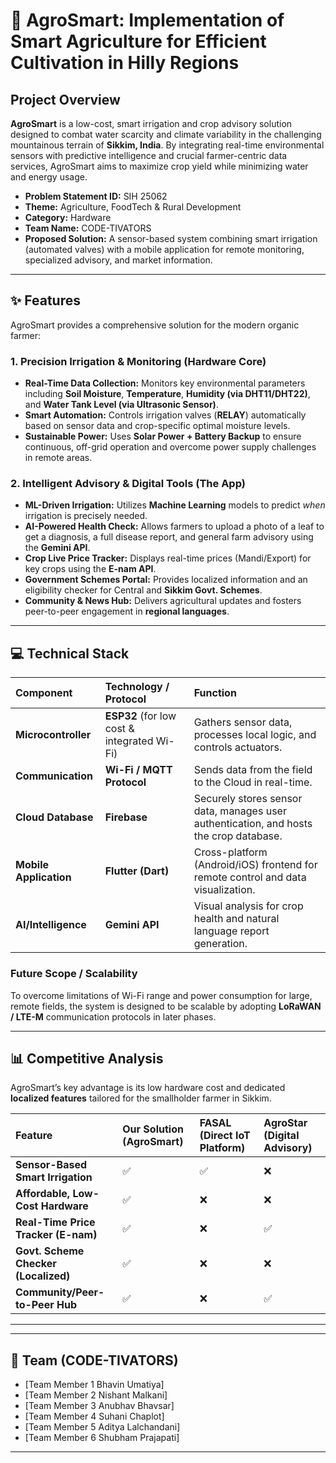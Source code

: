 # 🌾 AgroSmart: Implementation of Smart Agriculture for Efficient Cultivation in Hilly Regions

## Project Overview

**AgroSmart** is a low-cost, smart irrigation and crop advisory solution designed to combat water scarcity and climate variability in the challenging mountainous terrain of **Sikkim, India**. By integrating real-time environmental sensors with predictive intelligence and crucial farmer-centric data services, AgroSmart aims to maximize crop yield while minimizing water and energy usage.

* **Problem Statement ID:** SIH 25062
* **Theme:** Agriculture, FoodTech & Rural Development
* **Category:** Hardware
* **Team Name:** CODE-TIVATORS
* **Proposed Solution:** A sensor-based system combining smart irrigation (automated valves) with a mobile application for remote monitoring, specialized advisory, and market information.

---

## ✨ Features

AgroSmart provides a comprehensive solution for the modern organic farmer:

### 1. Precision Irrigation & Monitoring (Hardware Core)
* **Real-Time Data Collection:** Monitors key environmental parameters including **Soil Moisture**, **Temperature**, **Humidity (via DHT11/DHT22)**, and **Water Tank Level (via Ultrasonic Sensor)**.
* **Smart Automation:** Controls irrigation valves (**RELAY**) automatically based on sensor data and crop-specific optimal moisture levels.
* **Sustainable Power:** Uses **Solar Power + Battery Backup** to ensure continuous, off-grid operation and overcome power supply challenges in remote areas.

### 2. Intelligent Advisory & Digital Tools (The App)
* **ML-Driven Irrigation:** Utilizes **Machine Learning** models to predict *when* irrigation is precisely needed.
* **AI-Powered Health Check:** Allows farmers to upload a photo of a leaf to get a diagnosis, a full disease report, and general farm advisory using the **Gemini API**.
* **Crop Live Price Tracker:** Displays real-time prices (Mandi/Export) for key crops using the **E-nam API**.
* **Government Schemes Portal:** Provides localized information and an eligibility checker for Central and **Sikkim Govt. Schemes**.
* **Community & News Hub:** Delivers agricultural updates and fosters peer-to-peer engagement in **regional languages**.

---

## 💻 Technical Stack

| Component | Technology / Protocol | Function |
| :--- | :--- | :--- |
| **Microcontroller** | **ESP32** (for low cost & integrated Wi-Fi) | Gathers sensor data, processes local logic, and controls actuators. |
| **Communication** | **Wi-Fi / MQTT Protocol** | Sends data from the field to the Cloud in real-time. |
| **Cloud Database** | **Firebase** | Securely stores sensor data, manages user authentication, and hosts the crop database. |
| **Mobile Application** | **Flutter (Dart)** | Cross-platform (Android/iOS) frontend for remote control and data visualization. |
| **AI/Intelligence** | **Gemini API** | Visual analysis for crop health and natural language report generation. |

### Future Scope / Scalability
To overcome limitations of Wi-Fi range and power consumption for large, remote fields, the system is designed to be scalable by adopting **LoRaWAN / LTE-M** communication protocols in later phases.

---

## 📊 Competitive Analysis

AgroSmart’s key advantage is its low hardware cost and dedicated **localized features** tailored for the smallholder farmer in Sikkim.

| Feature | Our Solution (AgroSmart) | FASAL (Direct IoT Platform) | AgroStar (Digital Advisory) |
| :--- | :--- | :--- | :--- |
| **Sensor-Based Smart Irrigation** | ✅ | ✅ | ❌ |
| **Affordable, Low-Cost Hardware** | ✅ | ❌ | ❌ |
| **Real-Time Price Tracker (E-nam)** | ✅ | ❌ | ✅ |
| **Govt. Scheme Checker (Localized)** | ✅ | ❌ | ❌ |
| **Community/Peer-to-Peer Hub** | ✅ | ❌ | ✅ |

---



---

## 👥 Team (CODE-TIVATORS)

* [Team Member 1 Bhavin Umatiya] 
* [Team Member 2 Nishant Malkani] 
* [Team Member 3 Anubhav Bhavsar]
* [Team Member 4 Suhani Chaplot]
* [Team Member 5 Aditya Lalchandani]
* [Team Member 6 Shubham Prajapati]


---

